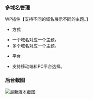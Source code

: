 ### 多域名管理
WP插件【支持不同的域名展示不同的主题。】

- 方式
* 一个域名对应一个主题。
* 多个域名对应一个主题。
- 平台
* 支持移动端和PC平台选择。


### 后台截图
[![最新版本截图](/Screenshot/Screenshot_3.png)](https://github.com/midoks/wp-multi-domain/blob/master/Screenshot/screenshot-1.png)
